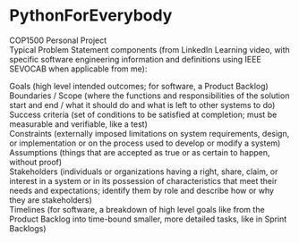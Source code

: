 # PythonForEverybody
COP1500 Personal Project</br>
Typical Problem Statement components (from LinkedIn Learning video, with specific software engineering information and definitions using IEEE SEVOCAB when applicable from me):</br>

Goals (high level intended outcomes; for software, a Product Backlog)</br>
Boundaries / Scope (where the functions and responsibilities of the solution start and end / what it should do and what is left to other systems to do)</br>
Success criteria (set of conditions to be satisfied at completion; must be measurable and verifiable, like a test)</br>
Constraints (externally imposed limitations on system requirements, design, or implementation or on the process used to develop or modify a system)</br>
Assumptions (things that are accepted as true or as certain to happen, without proof)</br>
Stakeholders (individuals or organizations having a right, share, claim, or interest in a system or in its possession of characteristics that meet their needs and expectations; identify them by role and describe how or why they are stakeholders)</br>
Timelines (for software, a breakdown of high level goals like from the Product Backlog into time-bound smaller, more detailed tasks, like in Sprint Backlogs)</br>
